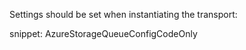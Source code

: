 
Settings should be set when instantiating the transport:

snippet: AzureStorageQueueConfigCodeOnly
